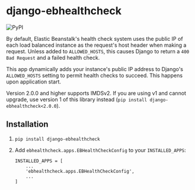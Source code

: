 # django-ebhealthcheck

![PyPI](https://img.shields.io/pypi/v/django-ebhealthcheck)

By default, Elastic Beanstalk's health check system uses the public IP of each
load balanced instance as the request's host header when making a request.
Unless added to `ALLOWED_HOSTS`, this causes Django to return a `400 Bad
Request` and a failed health check.

This app dynamically adds your instance's public IP address to Django's
`ALLOWED_HOSTS` setting to permit health checks to succeed. This happens upon
application start.

Version 2.0.0 and higher supports IMDSv2. If you are using v1 and cannot upgrade,
use version 1 of this library instead (`pip install django-ebhealthcheck<2.0.0`).

## Installation

1. `pip install django-ebhealthcheck`
2. Add `ebhealthcheck.apps.EBHealthCheckConfig` to your `INSTALLED_APPS`:

   ```
   INSTALLED_APPS = [
       ...
       'ebhealthcheck.apps.EBHealthCheckConfig',
       ...
   ]
   ```
